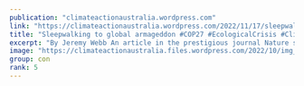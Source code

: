 ```yaml
---
publication: "climateactionaustralia.wordpress.com"
link: "https://climateactionaustralia.wordpress.com/2022/11/17/sleepwalking-to-global-armageddon-cop27-ecologicalcrisis-climatecrisis-economiccrisis-hyperthreat-time-for-plane-tellthetruth-demand-climateaction-sdg13/"
title: "Sleepwalking to global armageddon #COP27 #EcologicalCrisis #ClimateCrisis #EconomicCrisis #Hyperthreat time for #PlanE #TellTheTruth demand #ClimateAction #SDG13"
excerpt: "By Jeremy Webb An article in the prestigious journal Nature shows a dramatic increase in the likelihood of tipping points causing a runway disruption to the globe’s environment. Australia and other…"
image: "https://climateactionaustralia.files.wordpress.com/2022/10/img_1882.jpg?w=1034"
group: con
rank: 5
---
```

